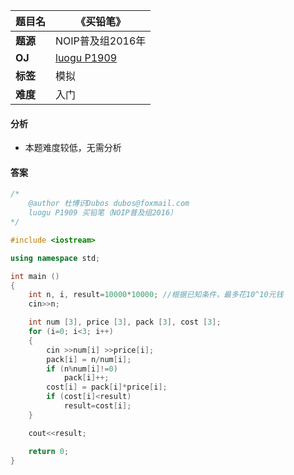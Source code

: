 |题目名|《买铅笔》|  
|---|---|  
|**题源**|NOIP普及组2016年|  
|**OJ**|[luogu P1909](https://www.luogu.org/problemnew/show/P1909)|  
|**标签**|模拟|  
|**难度**|入门|  

#### 分析  
* 本题难度较低，无需分析  
#### 答案  
```cpp
/* 	
	@author 杜博识Dubos dubos@foxmail.com
	luogu P1909 买铅笔（NOIP普及组2016） 
*/

#include <iostream>

using namespace std;

int main ()
{
	int n, i, result=10000*10000; //根据已知条件，最多花10^10元钱 
	cin>>n;

	int num [3], price [3], pack [3], cost [3];
	for (i=0; i<3; i++)
	{
		cin >>num[i] >>price[i];
		pack[i] = n/num[i];
		if (n%num[i]!=0)
			pack[i]++;
		cost[i] = pack[i]*price[i];
		if (cost[i]<result)
			result=cost[i];
	}

	cout<<result;

	return 0;
}
```
